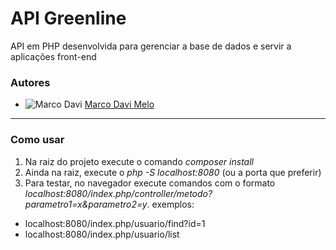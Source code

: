 # API Greenline

API em PHP desenvolvida para gerenciar a base de dados e servir a aplicações front-end

### Autores

* ![Marco Davi](https://github.com/kinhoob.png) [Marco Davi Melo](https://github.com/kinhoob)

<hr>

### Como usar
1. Na raiz do projeto execute o comando *composer install*
2. Ainda na raiz, execute o *php -S localhost:8080* (ou a porta que preferir)
3. Para testar, no navegador execute comandos com o formato *localhost:8080/index.php/controller/metodo?parametro1=x&parametro2=y*. exemplos:
 * localhost:8080/index.php/usuario/find?id=1
 * localhost:8080/index.php/usuario/list